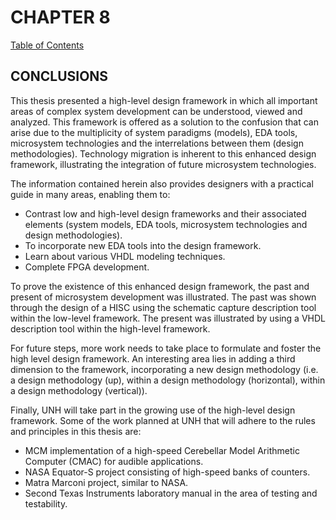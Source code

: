 # CHAPTER 8

[Table of Contents](https://github.com/JeffDeCola/my-masters-thesis#table-of-contents)

## CONCLUSIONS

This thesis presented a high-level design framework in which all important areas
of complex system development can be understood, viewed and analyzed.
This framework is offered as a solution to the confusion that can arise due
to the multiplicity of system paradigms (models), EDA tools, microsystem
technologies and the interrelations between them (design methodologies).
Technology migration is inherent to this enhanced design framework,
illustrating the integration of future microsystem technologies.

The information contained herein also provides designers with a practical
guide in many areas, enabling them to:

* Contrast low and high-level design frameworks and their associated elements
  (system models, EDA tools, microsystem technologies and design methodologies).
* To incorporate new EDA tools into the design framework.
* Learn about various VHDL modeling techniques.
* Complete FPGA development.

To prove the existence of this enhanced design framework, the past and
present of microsystem development was illustrated. The past was shown
through the design of a HISC using the schematic capture description tool
within the low-level framework. The present was illustrated by using a VHDL
description tool within the high-level framework.

For future steps, more work needs to take place to formulate and foster
the high­ level design framework. An interesting area lies in adding a
third dimension to the framework, incorporating a new design methodology
(i.e. a design methodology (up), within a design methodology (horizontal),
within a design methodology (vertical)).

Finally, UNH will take part in the growing use of the high-level design framework.
Some of the work planned at UNH that will adhere to the rules and
principles in this thesis are:

* MCM implementation of a high-speed Cerebellar Model Arithmetic
  Computer (CMAC) for audible applications.
* NASA Equator-S project consisting of high-speed banks of counters.
* Matra Marconi project, similar to NASA.
* Second Texas Instruments laboratory manual in the area of testing
  and testability.
  